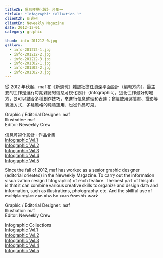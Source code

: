 ```yaml
---
titleZh: 信息可視化設計 合集一
titleEn: "Infographic Collection 1"
clientZh: 新週刊
clientEn: Neweekly Magazine
date: 2012-12-01
category: graphic

thumb: info-201212-0.jpg
gallery:
  - info-201212-1.jpg
  - info-201212-2.jpg
  - info-201212-3.jpg
  - info-201302-1.jpg
  - info-201302-2.jpg
  - info-201302-3.jpg
---
```


從 2012 年秋起，maf 在《新週刊》雜誌社擔任資深平面設計（編輯方向），最主要的工作是進行每期雜誌的信息可視化設計（Infographic）。這份工作最好的地方，是可以結合多種創作技巧，來進行信息整理和表達；曾經使用過插畫、攝影等表達方式，多種風格的純熟運用，也從作品可見。

Graphic / Editorial Designer: maf<br/>
Illustratior: maf<br/>
Editor: Neweekly Crew

信息可視化設計 · 作品合集<br/>
[Infographic Vol.1](https://maf-works.com/work/infographic-collection-1)<br/>
[Infographic Vol.2](https://maf-works.com/work/infographic-collection-2)<br/>
[Infographic Vol.3](https://maf-works.com/work/infographic-collection-3)<br/>
[Infographic Vol.4](https://maf-works.com/work/infographic-collection-4)<br/>
[Infographic Vol.5](https://maf-works.com/work/infographic-collection-5)

<!-- lang -->

Since the fall of 2012, maf has worked as a senior graphic designer (editorial oriented) in the Neweekly Magazine. To carry out the information visualization design (Infographic) of each feature. The best part of this job is that it can combine various creative skills to organize and design data and information, such as illustrations, photography, etc. And the skillful use of multiple styles can also be seen from his work.

Graphic / Editorial Designer: maf<br/>
Illustratior: maf<br/>
Editor: Neweekly Crew

Infographic Collections<br/>
[Infographic Vol.1](https://maf-works.com/work/infographic-collection-1)<br/>
[Infographic Vol.2](https://maf-works.com/work/infographic-collection-2)<br/>
[Infographic Vol.3](https://maf-works.com/work/infographic-collection-3)<br/>
[Infographic Vol.4](https://maf-works.com/work/infographic-collection-4)<br/>
[Infographic Vol.5](https://maf-works.com/work/infographic-collection-5)
